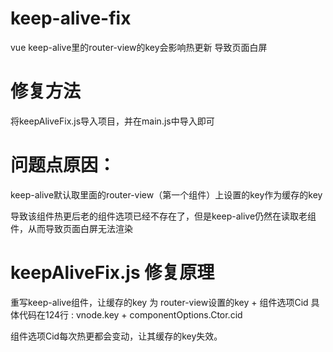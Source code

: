 # keep-alive-fix
vue keep-alive里的router-view的key会影响热更新 导致页面白屏

# 修复方法

将keepAliveFix.js导入项目，并在main.js中导入即可


# 问题点原因：
keep-alive默认取里面的router-view（第一个组件）上设置的key作为缓存的key

导致该组件热更后老的组件选项已经不存在了，但是keep-alive仍然在读取老组件，从而导致页面白屏无法渲染

# keepAliveFix.js 修复原理

重写keep-alive组件，让缓存的key 为 router-view设置的key + 组件选项Cid
具体代码在124行
          : vnode.key + componentOptions.Ctor.cid

组件选项Cid每次热更都会变动，让其缓存的key失效。
